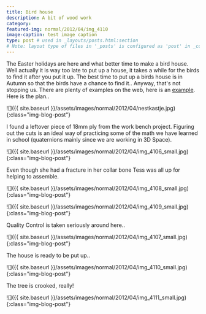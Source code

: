 ```yaml
---
title: Bird house
description: A bit of wood work
category: 
featured-img: normal/2012/04/img_4110
image-caption: test image caption
type: post # used in _layouts/posts.html:section
# Note: layout type of files in '_posts' is configured as 'post' in _config.yml
---
```

The Easter holidays are here and what better time to make a bird house. Well actually it is way too late to put up a house, it takes a while for the birds to find it after you put it up. The best time to put up a birds house is in Autumn so that the birds have a chance to find it..
Anyway, that's not stopping us. There are plenty of examples on the web, here is an <a title="example" href="http://www.livios.be/nl/_build/_surr/_asse/6700.asp">example</a>.
Here is the plan..

![]({{ site.baseurl }}/assets/images/normal/2012/04/nestkastje.jpg){:class="img-blog-post"}

I found a leftover piece of 18mm ply from the work bench project. Figuring out the cuts is an ideal way of practicing some of the math we have learned in school (quaternions mainly since we are working in 3D Space).

![]({{ site.baseurl }}/assets/images/normal/2012/04/img_4106_small.jpg){:class="img-blog-post"}

Even though she had a fracture in her collar bone Tess was all up for helping to assemble.

![]({{ site.baseurl }}/assets/images/normal/2012/04/img_4108_small.jpg){:class="img-blog-post"}

![]({{ site.baseurl }}/assets/images/normal/2012/04/img_4109_small.jpg){:class="img-blog-post"}

Quality Control is taken seriously around here..

![]({{ site.baseurl }}/assets/images/normal/2012/04/img_4107_small.jpg){:class="img-blog-post"}

The house is ready to be put up..

![]({{ site.baseurl }}/assets/images/normal/2012/04/img_4110_small.jpg){:class="img-blog-post"}

The tree is crooked, really!

![]({{ site.baseurl }}/assets/images/normal/2012/04/img_4111_small.jpg){:class="img-blog-post"}
